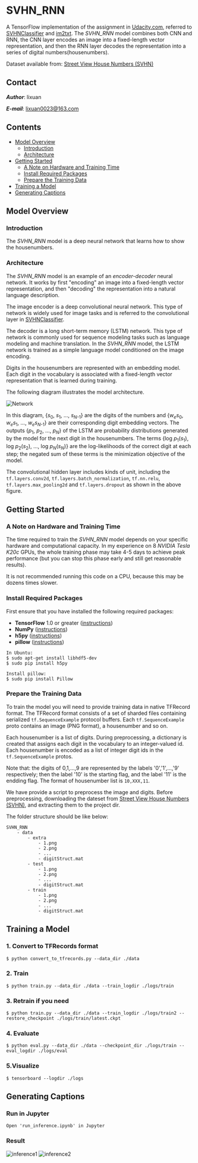 # SVHN_RNN
A TensorFlow implementation of the assignment in [Udacity.com](https://classroom.udacity.com/courses/ud730/lessons/224c71d3-9dc3-4cb5-abca-f8d12fce5cfa/concepts/f4215f02-b293-476c-97fa-c1e6ed83979b), referred to [SVHNClassifier](https://github.com/potterhsu/SVHNClassifier) and [im2txt](https://github.com/tensorflow/models/tree/master/im2txt). The *SVHN_RNN* model combines both CNN and RNN, the CNN layer encodes an image into a fixed-length vector representation, and then the RNN layer decodes the representation into a series of digital numbers(housenumbers).

Dataset available from: [Street View House Numbers (SVHN)](http://ufldl.stanford.edu/housenumbers/)

## Contact
***Author***: lixuan

***E-mail***: lixuan0023@163.com

## Contents
* [Model Overview](#model-overview)
    * [Introduction](#introduction)
    * [Architecture](#architecture)
* [Getting Started](#getting-started)
    * [A Note on Hardware and Training Time](#a-note-on-hardware-and-training-time)
    * [Install Required Packages](#install-required-packages)
    * [Prepare the Training Data](#prepare-the-training-data)
* [Training a Model](#training-a-model)
* [Generating Captions](#generating-captions)

## Model Overview

### Introduction

The *SVHN_RNN* model is a deep neural network that learns how to show
the housenumbers.

### Architecture

The *SVHN_RNN* model is an example of an *encoder-decoder* neural network.
It works by first "encoding" an image into a fixed-length vector representation, and then "decoding" the representation into a natural language description.

The image encoder is a deep convolutional neural network. This type of network is widely used for image tasks and is referred to the convolutional layer in [SVHNClassifier](https://github.com/potterhsu/SVHNClassifier).

The decoder is a long short-term memory (LSTM) network. This type of network is
commonly used for sequence modeling tasks such as language modeling and machine
translation. In the *SVHN_RNN* model, the LSTM network is trained as a simple language model conditioned on the image encoding.

Digits in the housenumbers are represented with an embedding model. Each digit in the vocabulary is associated with a fixed-length vector representation that is
learned during training.

The following diagram illustrates the model architecture.

![Network](g3doc/network.jpg)

In this diagram, \{*s*<sub>0</sub>, *s*<sub>1</sub>, ..., *s*<sub>*N*-1</sub>\}
are the digits of the numbers and \{*w*<sub>*e*</sub>*s*<sub>0</sub>,
*w*<sub>*e*</sub>*s*<sub>1</sub>, ..., *w*<sub>*e*</sub>*s*<sub>*N*-1</sub>\}
are their corresponding digit embedding vectors. The outputs \{*p*<sub>1</sub>,
*p*<sub>2</sub>, ..., *p*<sub>*N*</sub>\} of the LSTM are probability
distributions generated by the model for the next digit in the housenumbers. The terms \{log *p*<sub>1</sub>(*s*<sub>1</sub>), log *p*<sub>2</sub>(*s*<sub>2</sub>), ..., log *p*<sub>*N*</sub>(*s*<sub>*N*</sub>)\} are the log-likelihoods of the correct digit at each step; the negated sum of these terms is the minimization objective of the model.

The convolutional hidden layer includes kinds of unit, including the `tf.layers.conv2d`, `tf.layers.batch_normalization`, `tf.nn.relu`, `tf.layers.max_pooling2d` and `tf.layers.dropout` as shown in the above figure.


## Getting Started

### A Note on Hardware and Training Time

The time required to train the *SVHN_RNN* model depends on your specific
hardware and computational capacity. In my experience on 8 *NVIDIA Tesla K20c* GPUs, the whole training phase may take 4-5 days to achieve peak performance (but you can stop this phase early and still get reasonable results).

It is not recommended running this code on a CPU, because this may be dozens times slower.

### Install Required Packages
First ensure that you have installed the following required packages:

* **TensorFlow** 1.0 or greater ([instructions](https://www.tensorflow.org/install/))
* **NumPy** ([instructions](http://www.scipy.org/install.html))
* **h5py** ([instructions](http://docs.h5py.org/en/latest/build.html))
* **pillow** ([instructions](https://pillow.readthedocs.io/en/latest/installation.html))
```
In Ubuntu:
$ sudo apt-get install libhdf5-dev
$ sudo pip install h5py

Install pillow:
$ sudo pip install Pillow
```

### Prepare the Training Data

To train the model you will need to provide training data in native TFRecord format. The TFRecord format consists of a set of sharded files containing serialized `tf.SequenceExample` protocol buffers. Each `tf.SequenceExample` proto contains an image (PNG format), a housenumber and so on.

Each housenumber is a list of digits. During preprocessing, a dictionary is created that assigns each digit in the vocabulary to an integer-valued id. Each housenumber is encoded as a list of integer digit ids in the `tf.SequenceExample` protos.

Note that: the digits of 0,1,...,9 are represented by the labels '0','1',...,'9' respectively; then the label '10' is the starting flag, and the label '11' is the endding flag. The format of housenumber list is `10,XXX,11`.

We have provide a script to preprocess the image and digits. Before preprocessing, downloading the dateset from [Street View House Numbers (SVHN)](http://ufldl.stanford.edu/housenumbers/), and extracting them to the project dir.

The folder structure should be like below:
```
SVHN_RNN
    - data
        - extra
            - 1.png 
            - 2.png
            - ...
            - digitStruct.mat
        - test
            - 1.png 
            - 2.png
            - ...
            - digitStruct.mat
        - train
            - 1.png 
            - 2.png
            - ...
            - digitStruct.mat
```

## Training a Model

### 1. Convert to TFRecords format
```
$ python convert_to_tfrecords.py --data_dir ./data
```
### 2. Train
```
$ python train.py --data_dir ./data --train_logdir ./logs/train
```
### 3. Retrain if you need
```
$ python train.py --data_dir ./data --train_logdir ./logs/train2 --restore_checkpoint ./logs/train/latest.ckpt
```
### 4. Evaluate
```
$ python eval.py --data_dir ./data --checkpoint_dir ./logs/train --eval_logdir ./logs/eval
```
### 5.Visualize
```
$ tensorboard --logdir ./logs
```

## Generating Captions
### Run in Jupyter
```
Open 'run_inference.ipynb' in Jupyter
```
### Result
![inference1](g3doc/inference1.png)
![inference2](g3doc/inference2.png)
